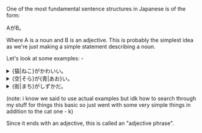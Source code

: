 One of the most fundamental sentence structures in Japanese is of the form:

AがB。

Where A is a noun and B is an adjective.  This is probably the simplest idea as we're just making a simple statement describing a noun.

Let's look at some examples: -

<details>
	<summary>{猫|ねこ}がかわいい。</summary>
	Cat is cute.
</details>

<details>
	<summary>{空|そら}が{青|あお}い。</summary>
	Sky is blue.
</details>

<details>
	<summary>{街|まち}がしずかだ。</summary>
	Town is quiet.
</details>

(note: i know we said to use actual examples but idk how to search through my stuff for things this basic so just went with some very simple things in addition to the cat one - k)

Since it ends with an adjective, this is called an "adjective phrase". 